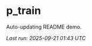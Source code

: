 # p_train

Auto-updating README demo.

<!--START_SECTION:status-->
_Last run: 2025-09-21 01:43 UTC_
<!--END_SECTION:status-->




















































































































































































































































































































































































































































































































































































































































































































































